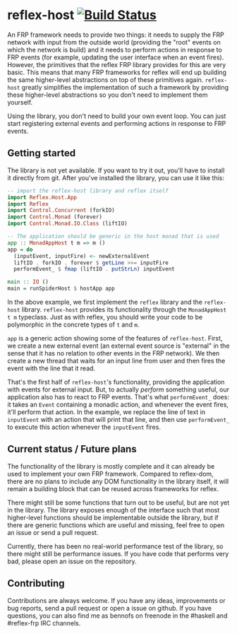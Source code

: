 reflex-host [![Build Status](https://secure.travis-ci.org/bennofs/reflex-host.png?branch=master)](http://travis-ci.org/bennofs/reflex-host)
====================

An FRP framework needs to provide two things: it needs to supply the FRP network with input from the outside world (providing the "root" events on which the network is build)
and it needs to perform actions in response to FRP events (for example, updating the user interface when an event fires).  
However, the primitives that the reflex FRP library provides for this are very basic. 
This means that many FRP frameworks for reflex will end up building the same higher-level abstractions on top of these primitives again.
`reflex-host` greatly simplifies the implementation of such a framework by providing these higher-level abstractions so you don't need to implement them yourself.

Using the library, you don't need to build your own event loop. You can just start registering external events and performing actions in response to FRP events.

## Getting started

The library is not yet available. If you want to try it out, you'll have to install it directly from git.
After you've installed the library, you can use it like this:

```haskell
-- import the reflex-host library and reflex itself
import Reflex.Host.App
import Reflex
import Control.Concurrent (forkIO)
import Control.Monad (forever)
import Control.Monad.IO.Class (liftIO)

-- The application should be generic in the host monad that is used
app :: MonadAppHost t m => m ()
app = do
  (inputEvent, inputFire) <- newExternalEvent
  liftIO . forkIO . forever $ getLine >>= inputFire
  performEvent_ $ fmap (liftIO . putStrLn) inputEvent

main :: IO ()
main = runSpiderHost $ hostApp app
```

In the above example, we first implement the `reflex` library and the `reflex-host` library.
`reflex-host` provides its functionality through the `MonadAppHost t m` typeclass. Just as with
reflex, you should write your code to be polymorphic in the concrete types of `t` and `m`.

`app` is a generic action showing some of the features of `reflex-host`. First, we create
a new external event (an external event source is "external" in the sense that it has no
relation to other events in the FRP network). We then create a new thread that waits for
an input line from user and then fires the event with the line that it read.

That's the first half of `reflex-host`'s functionality, providing the application with events for external input. 
But, to actually *perform* something useful, our application also has to react to FRP events. 
That's what `performEvent_` does: it takes an `Event` containing a monadic action, and whenever the event fires, it'll perform that action.
In the example, we replace the line of text in `inputEvent` with an action that will print that line, and then use `performEvent_` to execute this action whenever the `inputEvent` fires.

## Current status / Future plans

The functionality of the library is mostly complete and it can already be used to implement your own FRP framework.
Compared to reflex-dom, there are no plans to include any DOM functionality in the library itself, it will remain
a building block that can be reused across frameworks for reflex.

There might still be some functions that turn out to be useful, but are not yet in the library. The library exposes
enough of the interface such that most higher-level functions should be implementable outside the library, but if
there are generic functions which are useful and missing, feel free to open an issue or send a pull request. 

Currently, there has been no real-world performance test of the library, so there might still be performance issues.
If you have code that performs very bad, please open an issue on the repository.

## Contributing

Contributions are always welcome. If you have any ideas, improvements or bug reports,
send a pull request or open a issue on github. If you have questions, you can also 
find me as bennofs on freenode in the #haskell and #reflex-frp IRC channels.
